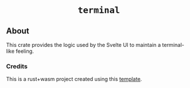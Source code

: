 <div align="center">

  <h1><code>terminal</code></h1>

</div>

## About

This crate provides the logic used by the Svelte UI to maintain a terminal-like feeling.

### Credits

This is a rust+wasm project created using this [template](https://github.com/rustwasm/wasm-pack-template).
